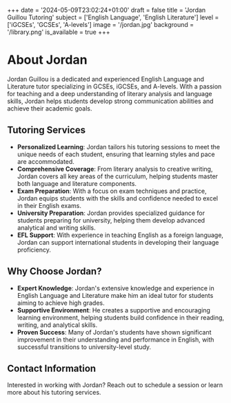 +++
date = '2024-05-09T23:02:24+01:00'
draft = false
title = 'Jordan Guillou Tutoring'
subject = ['English Language', 'English Literature']
level = ['iGCSEs', 'GCSEs', 'A-levels']
image = '/jordan.jpg'
background = '/library.png'
is_available = true
+++
# About Jordan

Jordan Guillou is a dedicated and experienced English Language and Literature tutor specializing in GCSEs, iGCSEs, and A-levels. With a passion for teaching and a deep understanding of literary analysis and language skills, Jordan helps students develop strong communication abilities and achieve their academic goals.

## Tutoring Services

- **Personalized Learning**: Jordan tailors his tutoring sessions to meet the unique needs of each student, ensuring that learning styles and pace are accommodated.
- **Comprehensive Coverage**: From literary analysis to creative writing, Jordan covers all key areas of the curriculum, helping students master both language and literature components.
- **Exam Preparation**: With a focus on exam techniques and practice, Jordan equips students with the skills and confidence needed to excel in their English exams.
- **University Preparation**: Jordan provides specialized guidance for students preparing for university, helping them develop advanced analytical and writing skills.
- **EFL Support**: With experience in teaching English as a foreign language, Jordan can support international students in developing their language proficiency.

## Why Choose Jordan?

- **Expert Knowledge**: Jordan's extensive knowledge and experience in English Language and Literature make him an ideal tutor for students aiming to achieve high grades.
- **Supportive Environment**: He creates a supportive and encouraging learning environment, helping students build confidence in their reading, writing, and analytical skills.
- **Proven Success**: Many of Jordan's students have shown significant improvement in their understanding and performance in English, with successful transitions to university-level study.

## Contact Information

Interested in working with Jordan? Reach out to schedule a session or learn more about his tutoring services.